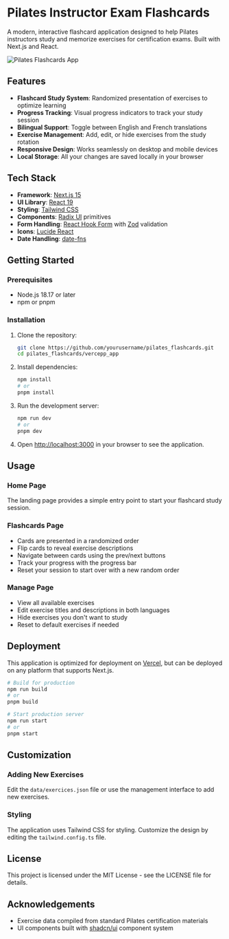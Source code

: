 # Pilates Instructor Exam Flashcards

A modern, interactive flashcard application designed to help Pilates instructors study and memorize exercises for certification exams. Built with Next.js and React.

![Pilates Flashcards App](https://flash-pilates.netlify.app/)

## Features

- **Flashcard Study System**: Randomized presentation of exercises to optimize learning
- **Progress Tracking**: Visual progress indicators to track your study session
- **Bilingual Support**: Toggle between English and French translations
- **Exercise Management**: Add, edit, or hide exercises from the study rotation
- **Responsive Design**: Works seamlessly on desktop and mobile devices
- **Local Storage**: All your changes are saved locally in your browser

## Tech Stack

- **Framework**: [Next.js 15](https://nextjs.org/)
- **UI Library**: [React 19](https://react.dev/)
- **Styling**: [Tailwind CSS](https://tailwindcss.com/)
- **Components**: [Radix UI](https://www.radix-ui.com/) primitives
- **Form Handling**: [React Hook Form](https://react-hook-form.com/) with [Zod](https://zod.dev/) validation
- **Icons**: [Lucide React](https://lucide.dev/guide/packages/lucide-react)
- **Date Handling**: [date-fns](https://date-fns.org/)

## Getting Started

### Prerequisites

- Node.js 18.17 or later
- npm or pnpm

### Installation

1. Clone the repository:
   ```bash
   git clone https://github.com/yourusername/pilates_flashcards.git
   cd pilates_flashcards/vercepp_app
   ```

2. Install dependencies:
   ```bash
   npm install
   # or
   pnpm install
   ```

3. Run the development server:
   ```bash
   npm run dev
   # or
   pnpm dev
   ```

4. Open [http://localhost:3000](http://localhost:3000) in your browser to see the application.

## Usage

### Home Page
The landing page provides a simple entry point to start your flashcard study session.

### Flashcards Page
- Cards are presented in a randomized order
- Flip cards to reveal exercise descriptions
- Navigate between cards using the prev/next buttons
- Track your progress with the progress bar
- Reset your session to start over with a new random order

### Manage Page
- View all available exercises
- Edit exercise titles and descriptions in both languages
- Hide exercises you don't want to study
- Reset to default exercises if needed

## Deployment

This application is optimized for deployment on [Vercel](https://vercel.com), but can be deployed on any platform that supports Next.js.

```bash
# Build for production
npm run build
# or
pnpm build

# Start production server
npm run start
# or
pnpm start
```

## Customization

### Adding New Exercises
Edit the `data/exercices.json` file or use the management interface to add new exercises.

### Styling
The application uses Tailwind CSS for styling. Customize the design by editing the `tailwind.config.ts` file.

## License

This project is licensed under the MIT License - see the LICENSE file for details.

## Acknowledgements

- Exercise data compiled from standard Pilates certification materials
- UI components built with [shadcn/ui](https://ui.shadcn.com/) component system 
